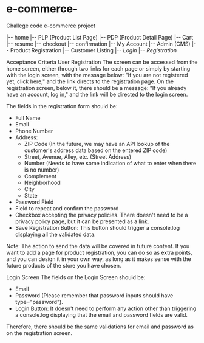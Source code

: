 # e-commerce-
Challege code e-commerce project 


|-- home
    |-- PLP (Product List Page)
    |-- PDP (Product Detail Page)
    |-- Cart
        |-- resume
        |-- checkout
        |-- confirmation
|-- My Account
|-- Admin (CMS)
    |-- Product Registration
    |-- Customer Listing
|-- *Login*
|-- *Registration*


Acceptance Criteria
User Registration
The screen can be accessed from the home screen, either through two links for each page or simply by starting with the login screen, with the message below: "If you are not registered yet, click here," and the link directs to the registration page. On the registration screen, below it, there should be a message: "If you already have an account, log in," and the link will be directed to the login screen.

The fields in the registration form should be:
- Full Name
- Email
- Phone Number
- Address:
  - ZIP Code (In the future, we may have an API lookup of the customer's address data based on the entered ZIP code)
  - Street, Avenue, Alley, etc. (Street Address)
  - Number (Needs to have some indication of what to enter when there is no number)
  - Complement
  - Neighborhood
  - City
  - State
- Password Field
- Field to repeat and confirm the password
- Checkbox accepting the privacy policies. There doesn't need to be a privacy policy page, but it can be presented as a link.
- Save Registration Button: This button should trigger a console.log displaying all the validated data.

Note:
The action to send the data will be covered in future content.
If you want to add a page for product registration, you can do so as extra points, and you can design it in your own way, as long as it makes sense with the future products of the store you have chosen.

Login Screen
The fields on the Login Screen should be:
- Email
- Password (Please remember that password inputs should have type="password").
- Login Button: It doesn't need to perform any action other than triggering a console.log displaying that the email and password fields are valid.

Therefore, there should be the same validations for email and password as on the registration screen.